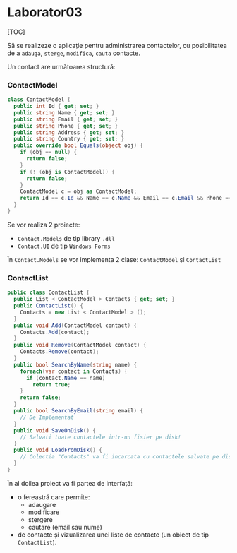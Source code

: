 # Laborator03

[TOC]

Să se realizeze o aplicație pentru administrarea contactelor, cu posibilitatea de a `adauga`, `sterge`, `modifica`, `cauta` contacte.

Un contact are următoarea structură:

### ContactModel

```c#
class ContactModel {
  public int Id { get; set; }
  public string Name { get; set; }
  public string Email { get; set; }
  public string Phone { get; set; }
  public string Address { get; set; }
  public string Country { get; set; }
  public override bool Equals(object obj) {
    if (obj == null) {
      return false;
    }
    if (! (obj is ContactModel)) {
      return false;
    }
    ContactModel c = obj as ContactModel;
    return Id == c.Id && Name == c.Name && Email == c.Email && Phone == c.Phone;
  }
}
```

Se vor realiza 2 proiecte:

- `Contact.Models` de tip library `.dll`
- `Contact.UI` de tip `Windows Forms`

În `Contact.Models` se vor implementa 2 clase: `ContactModel` și `ContactList`

### ContactList

```c#
public class ContactList {
  public List < ContactModel > Contacts { get; set; }
  public ContactList() {
    Contacts = new List < ContactModel > ();
  }
  public void Add(ContactModel contact) {
    Contacts.Add(contact);
  }
  public void Remove(ContactModel contact) {
    Contacts.Remove(contact);
  }
  public bool SearchByName(string name) {
    foreach(var contact in Contacts) {
      if (contact.Name == name)
        return true;
    }
    return false;
  }
  public bool SearchByEmail(string email) {
    // De Implementat
  }
  public void SaveOnDisk() {
    // Salvati toate contactele intr-un fisier pe disk!
  }
  public void LoadFromDisk() {
    // Colectia "Contacts" va fi incarcata cu contactele salvate pe disk prin metoda anterioara
  }
}
```

În al doilea proiect va fi partea de interfață:

- o fereastră care permite:
  - adaugare
  - modificare
  - stergere
  - cautare (email sau nume)
- de contacte și vizualizarea unei liste de contacte (un obiect de tip `ContactList`).